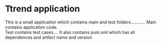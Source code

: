 # Ttrend application

This is a small applicaiton which contains main and test folders............
Main contains application code.  
Test contains test cases....
It also contains pom.xml which has all dependences and artfact name and version

